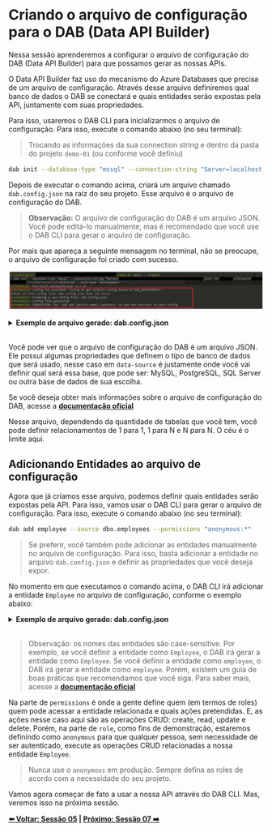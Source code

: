 # Criando o arquivo de configuração para o DAB (Data API Builder)

Nessa sessão aprenderemos a configurar o arquivo de configuração do DAB (Data API Builder) para que possamos gerar as nossas APIs.

O Data API Builder faz uso do mecanismo do Azure Databases que precisa de um arquivo de configuração. Através desse arquivo definiremos qual banco de dados o DAB se conectará e quais entidades serão expostas pela API, juntamente com suas propriedades.

Para isso, usaremos o DAB CLI para inicializarmos o arquivo de configuração. Para isso, execute o comando abaixo (no seu terminal):

> Trocando as informações da sua connection string e dentro da pasta do projeto `demo-01` (ou conforme você definiu)

```bash
dab init --database-type "mssql" --connection-string "Server=localhost;Database=<database-name>;User ID=<user>;Password=<password>;TrustServerCertificate=true" --host-mode "Development"
``` 

Depois de executar o comando acima, criará um arquivo chamado `dab.config.json` na raiz do seu projeto. Esse arquivo é o arquivo de configuração do DAB.

> **Observação:** O arquivo de configuração do DAB é um arquivo JSON. Você pode editá-lo manualmente, mas é recomendado que você use o DAB CLI para gerar o arquivo de configuração.

Por mais que apareça a seguinte mensagem no terminal, não se preocupe, o arquivo de configuração foi criado com sucesso.

![image-17](./../../workshop-images/image-17.jpg)

<details><summary><b>Exemplo de arquivo gerado: dab.config.json</b></summary>
<br/>

```json
{
  "$schema": "https://github.com/Azure/data-api-builder/releases/download/v{dab-version}/dab.draft.schema.json",
  "data-source": {
    "database-type": "mssql",
    "options": {
      "set-session-context": false
    },
    "connection-string": "Server=localhost;Database=<database-name>;User ID=<user>;Password=<password>;TrustServerCertificate=true"
  },
  "runtime": {
    "rest": {
      "enabled": true,
      "path": "/api"
    },
    "graphql": {
      "allow-introspection": true,
      "enabled": true,
      "path": "/graphql"
    },
    "host": {
      "mode": "development",
      "cors": {
        "origins": [],
        "allow-credentials": false
      },
      "authentication": {
        "provider": "StaticWebApps"
      }
    }
  },
  "entities": {}
}
```

</details>
<br/>

Você pode ver que o arquivo de configuração do DAB é um arquivo JSON. Ele possui algumas propriedades que definem o tipo de banco de dados que será usado, nesse caso em `data-source` é justamente onde você vai definir qual será essa base, que pode ser: MySQL, PostgreSQL, SQL Server ou outra base de dados de sua escolha. 

Se você deseja obter mais informações sobre o arquivo de configuração do DAB, acesse a **[documentação oficial](https://github.com/Azure/data-api-builder/blob/main/docs/configuration-file.md)**

Nesse arquivo, dependendo da quantidade de tabelas que você tem, você pode definir relacionamentos de 1 para 1, 1 para N e N para N. O céu é o limite aqui.

## Adicionando Entidades ao arquivo de configuração

Agora que já criamos esse arquivo, podemos definir quais entidades serão expostas pela API. Para isso, vamos usar o DAB CLI para gerar o arquivo de configuração. Para isso, execute o comando abaixo (no seu terminal):


```bash
dab add employee --source dbo.employees --permissions "anonymous:*"
```

> Se preferir, você também pode adicionar as entidades manualmente no arquivo de configuração. Para isso, basta adicionar a entidade no arquivo `dab.config.json` e definir as propriedades que você deseja expor.

No momento em que executamos o comando acima, o DAB CLI irá adicionar a entidade `Employee` no arquivo de configuração, conforme o exemplo abaixo:

<details><summary><b>Exemplo de arquivo gerado: dab.config.json</b></summary>
<br/>

```json
"entities": {
    "Employee": {
      "source": "dbo.employees",
      "permissions": [
        {
          "role": "anonymous",
          "actions": [
            "*"
          ]
        }
      ]
    }
```
</details>
<br/>

> Observação: os nomes das entidades são case-sensitive. Por exemplo, se você definir a entidade como `Employee`, o DAB irá gerar a entidade como `Employee`. Se você definir a entidade como `employee`, o DAB irá gerar a entidade como `employee`. Porém, existem um guia de boas práticas que recomendamos que você siga. Para saber mais, acesse a **[documentação oficial](https://github.com/Azure/data-api-builder/blob/main/docs/best-practices.md)**

Na parte de `permissions` é onde a gente define quem (em termos de roles) quem pode acessar a entidade relacionada e quais ações pretendidas. E, as ações nesse caso aqui são as operações CRUD: create, read, update e delete. Porém, na parte de `role`, como fins de demonstração, estaremos definindo como `anonymous` para que qualquer pessoa, sem necessidade de ser autenticado, execute as operações CRUD relacionadas a nossa entidade `Employee`.

> Nunca use o `anonymous` em produção. Sempre defina as roles de acordo com a necessidade do seu projeto.

Vamos agora começar de fato a usar a nossa API através do DAB CLI. Mas, veremos isso na próxima sessão.

**[⬅️ Voltar: Sessão 05](./05-session.md) | **[Próximo: Sessão 07 ➡️](./07-session.md)****







